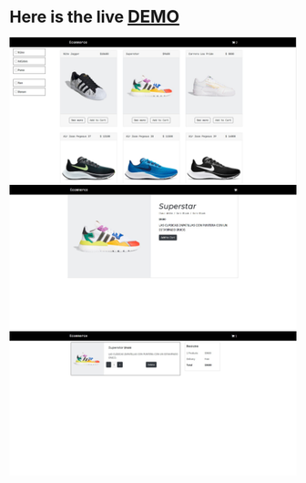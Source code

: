 # Here is the live <a href="https://e-commerce-redux.web.app/" style="font-size: 30px">DEMO</a>

![alt-text](https://github.com/LeoZorzoli/React-Redux-Ecommerce/blob/master/ecommerce1.jpg)
![alt-text](https://github.com/LeoZorzoli/React-Redux-Ecommerce/blob/master/ecommerce2.jpg)
![alt-text](https://github.com/LeoZorzoli/React-Redux-Ecommerce/blob/master/ecommerce3.jpg)
